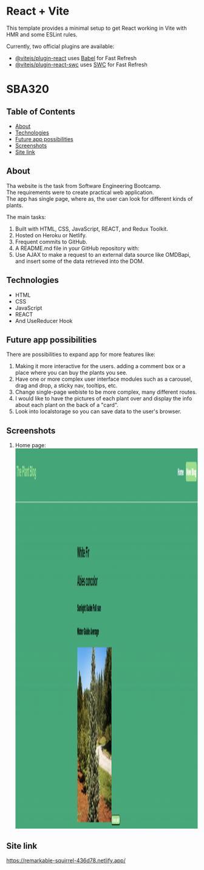# React + Vite

This template provides a minimal setup to get React working in Vite with HMR and some ESLint rules.

Currently, two official plugins are available:

- [@vitejs/plugin-react](https://github.com/vitejs/vite-plugin-react/blob/main/packages/plugin-react/README.md) uses [Babel](https://babeljs.io/) for Fast Refresh
- [@vitejs/plugin-react-swc](https://github.com/vitejs/vite-plugin-react-swc) uses [SWC](https://swc.rs/) for Fast Refresh
# SBA320

## Table of Contents

- [About](#about)
- [Technologies](#technologies)
- [Future app possibilities](#future-app-possibilities)
- [Screenshots](#screenshots)
- [Site link](#site-link)

## About

Tha website is the task from Software Engineering Bootcamp.
<br>
The requirements were to create practical web application.
<br>The app has single page, where as, the user can look for different kinds of plants.
<br>

The main tasks:

1. Built with HTML, CSS, JavaScript, REACT, and Redux Toolkit.
2. Hosted on Heroku or Netlify.
3. Frequent commits to GitHub.
4. A README.md file in your GitHub repository with:
5. Use AJAX to make a request to an external data source like OMDBapi, and insert some of the data retrieved into the DOM.

## Technologies

- HTML
- CSS
- JavaScript
- REACT
- And UseReducer Hook

## Future app possibilities

There are possibilities to expand app for more features like:

1. Making it more interactive for the users. adding a comment box or a place where you can buy the plants you see.
2. Have one or more complex user interface modules such as a carousel, drag and drop, a sticky nav, tooltips, etc.
3. Change single-page webiste to be more complex, many different routes.
4. I would like to have the pictures of each plant over and display the info about each plant on the back of a "card".
5. Look into localstorage so you can save data to the user's browser.

## Screenshots

1. Home page:
   <br>
   <img src="./src/static/320-react.png" width="1000" height="1000">

## Site link

https://remarkable-squirrel-436d78.netlify.app/
